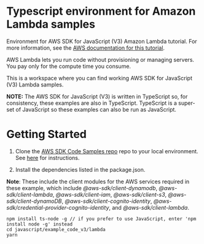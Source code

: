 # Typescript environment for Amazon Lambda samples
Environment for AWS SDK for JavaScript (V3) Amazon Lambda tutorial. For more information, see the [AWS documentation for this tutorial](https://docs.aws.amazon.com/sdk-for-javascript/v3/developer-guide/using-lambda-functions.html).

AWS Lambda lets you run code without provisioning or managing servers. You pay only for the compute time you consume.

This is a workspace where you can find working AWS SDK for JavaScript (V3) Lambda samples. 

**NOTE:** The AWS SDK for JavaScript (V3) is written in TypeScript so, for consistency, these examples are also in TypeScript. TypeScript is
a super-set of JavaScript so these examples can also be run as JavaScript.

# Getting Started

1. Clone the [AWS SDK Code Samples repo](https://github.com/awsdocs/aws-doc-sdk-examples) repo to your local environment. See [here](https://docs.github.com/en/github/creating-cloning-and-archiving-repositories/cloning-a-repository) for instructions.

2. Install the dependencies listed in the package.json.

**Note**: These include the client modules for the AWS services required in these example, 
which include *@aws-sdk/client-dynamodb*, *@aws-sdk/client-lambda*, *@aws-sdk/client-iam*, 
*@aws-sdk/client-s3*, *@aws-sdk/client-dynamoDB*, *@aws-sdk/client-cognito-identity*, 
*@aws-sdk/credential-provider-cognito-identity*, and *@aws-sdk/client-lambda*.
```
npm install ts-node -g // if you prefer to use JavaScript, enter 'npm install node -g' instead
cd javascript/example_code_v3/lambda
yarn
```
